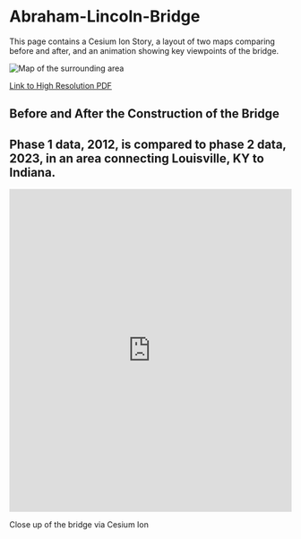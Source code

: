 # Abraham-Lincoln-Bridge
This page contains a Cesium Ion Story, a layout of two maps comparing before and after, and an animation showing key viewpoints of the bridge.




![Map of the surrounding area](AbrahamLincolnBridgeMap.jpg)

[Link to High Resolution PDF](AbrahamLincolnBridgeMap.pdf)




<section>
    <h1>Before and After the Construction of the Bridge</h1>
    <h2>Phase 1 data, 2012, is compared to phase 2 data, 2023, in an area connecting Louisville, KY to Indiana.</h2>
    <iframe 
    title="Abraham Lincoln Bridge - Louisville, KY"  
    width="100%" 
    height="576"
      src="https://ion.cesium.com/stories/viewer/?id=4c75b678-c92b-42f8-ab0e-02db2035e9cf" frameborder="0"
      allow="fullscreen" allowfullscreen="true" mozallowfullscreen="true" webkitallowfullscreen="true">
    </iframe>
    <!-- 💡💡💡 Cesium map: paste embed code above -->
    <p class="caption">Close up of the bridge via Cesium Ion</p>
    <div class="title">
 